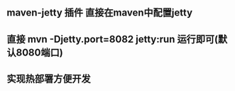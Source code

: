 ## maven-jetty 插件 直接在maven中配置jetty

## 直接 mvn -Djetty.port=8082 jetty:run 运行即可(默认8080端口)

## 实现热部署方便开发
